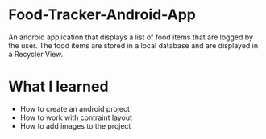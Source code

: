 # Food-Tracker-Android-App
An android application that displays a list of food items that are logged by the user. The food items are stored in a local database and are displayed in a Recycler View.

# What I learned
* How to create an android project
* How to work with contraint layout
* How to add images to the project
